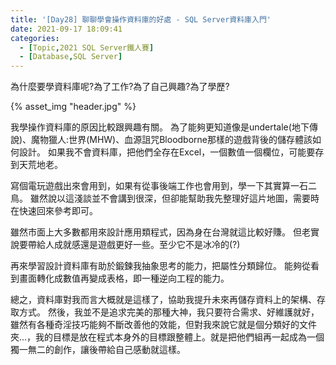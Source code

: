 ```yaml
---
title: '[Day28] 聊聊學會操作資料庫的好處 - SQL Server資料庫入門'
date: 2021-09-17 18:09:41
categories:
  - [Topic,2021 SQL Server鐵人賽]
  - [Database,SQL Server]
---
```


為什麼要學資料庫呢?為了工作?為了自己興趣?為了學歷?

{% asset_img "header.jpg" %}

我學操作資料庫的原因比較跟興趣有關。
為了能夠更知道像是undertale(地下傳說)、魔物獵人:世界(MHW)、血源詛咒Bloodborne那樣的遊戲背後的儲存體該如何設計。
如果我不會資料庫，把他們全存在Excel，一個數值一個欄位，可能要存到天荒地老。

寫個電玩遊戲出來會用到，如果有從事後端工作也會用到，學一下其實算一石二鳥。
雖然說以這淺談並不會講到很深，但卻能幫助我先整理好這片地圖，需要時在快速回來參考即可。

雖然市面上大多數都用來設計應用類程式，因為身在台灣就這比較好賺。
但老實說要帶給人成就感還是遊戲更好一些。至少它不是冰冷的(?)

再來學習設計資料庫有助於鍛鍊我抽象思考的能力，把屬性分類歸位。
能夠從看到畫面轉化成數值再變成表格，即一種逆向工程的能力。

總之，資料庫對我而言大概就是這樣了，協助我提升未來再儲存資料上的架構、存取方式。
然後，我並不是追求完美的那種大神，我只要符合需求、好維護就好，雖然有各種奇淫技巧能夠不斷改善他的效能，但對我來說它就是個分類好的文件夾...，我的目標是放在程式本身外的目標跟整體上。就是把他們組再一起成為一個獨一無二的創作，讓後帶給自己感動就這樣。
